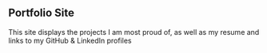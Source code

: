## Portfolio Site

This site displays the projects I am most proud of, as well as my resume and links to my GitHub & LinkedIn profiles
